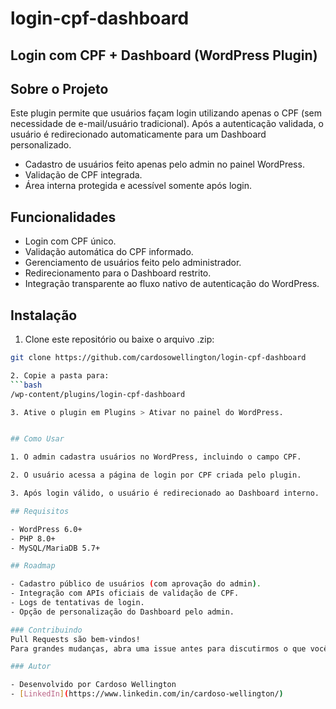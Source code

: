 # login-cpf-dashboard

## Login com CPF + Dashboard (WordPress Plugin)

## Sobre o Projeto

Este plugin permite que usuários façam login utilizando apenas o CPF (sem necessidade de e-mail/usuário tradicional).
Após a autenticação validada, o usuário é redirecionado automaticamente para um Dashboard personalizado.

- Cadastro de usuários feito apenas pelo admin no painel WordPress.
- Validação de CPF integrada.
- Área interna protegida e acessível somente após login.

## Funcionalidades

- Login com CPF único.
- Validação automática do CPF informado.
- Gerenciamento de usuários feito pelo administrador.
- Redirecionamento para o Dashboard restrito.
- Integração transparente ao fluxo nativo de autenticação do WordPress.

## Instalação

1. Clone este repositório ou baixe o arquivo .zip:
  ```bash
  git clone https://github.com/cardosowellington/login-cpf-dashboard

2. Copie a pasta para:
  ```bash
  /wp-content/plugins/login-cpf-dashboard

3. Ative o plugin em Plugins > Ativar no painel do WordPress.


## Como Usar

1. O admin cadastra usuários no WordPress, incluindo o campo CPF.

2. O usuário acessa a página de login por CPF criada pelo plugin.

3. Após login válido, o usuário é redirecionado ao Dashboard interno.

## Requisitos

- WordPress 6.0+
- PHP 8.0+
- MySQL/MariaDB 5.7+

## Roadmap

- Cadastro público de usuários (com aprovação do admin).
- Integração com APIs oficiais de validação de CPF.
- Logs de tentativas de login.
- Opção de personalização do Dashboard pelo admin.

### Contribuindo
Pull Requests são bem-vindos!
Para grandes mudanças, abra uma issue antes para discutirmos o que você gostaria de alterar.

### Autor

- Desenvolvido por Cardoso Wellington
- [LinkedIn](https://www.linkedin.com/in/cardoso-wellington/)